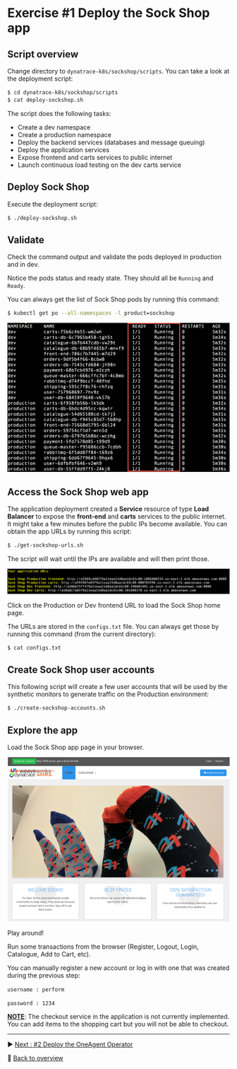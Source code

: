 # Exercise #1 Deploy the Sock Shop app

## Script overview

Change directory to `dynatrace-k8s/sockshop/scripts`. You can take a look at the deployment script:
```sh
$ cd dynatrace-k8s/sockshop/scripts
$ cat deploy-sockshop.sh
```
The script does the following tasks:
- Create a dev namespace
- Create a production namespace
- Deploy the backend services (databases and message queuing)
- Deploy the application services
- Expose frontend and carts services to public internet
- Launch continuous load testing on the dev carts service

## Deploy Sock Shop
Execute the deployment script:
```sh
$ ./deploy-sockshop.sh
```
## Validate
Check the command output and validate the pods deployed in production and in dev.

Notice the pods status and ready state. They should all be `Running` and `Ready`. 

You can always get the list of Sock Shop pods by running this command: 

```sh
$ kubectl get po --all-namespaces -l product=sockshop
```

![validation](assets/validate.png)

## Access the Sock Shop web app

The application deployment created a <b>Service</b> resource of type <b>Load Balancer</b> to expose the <b>front-end</b> and <b>carts</b> services to the public internet. It might take a few minutes before the public IPs become available.
You can obtain the app URLs by running this script:

```sh
$ ./get-sockshop-urls.sh
```
The script will wait until the IPs are available and will then print those. 

![app urls](assets/app_urls.png)

Click on the Production or Dev frontend URL to load the Sock Shop home page.

The URLs are stored in the `configs.txt` file. You can always get those by running this command (from the current directory):

```sh
$ cat configs.txt
```

## Create Sock Shop user accounts

This following script will create a few user accounts that will be used by the synthetic monitors to generate traffic on the Production environment:

```sh
$ ./create-sockshop-accounts.sh
```

## Explore the app

Load the Sock Shop app page in your browser.

![sockshop](assets/sockshop.png)

Play around! 

Run some transactions from the browser (Register, Logout, Login, Catalogue, Add to Cart, etc).

You can manually register a new account or log in with one that was created during the previous step:

`username : perform`

`password : 1234`

<b><u>NOTE</u></b>: The checkout service in the application is not currently implemented. You can add items to the shopping cart but you will not be able to checkout.

---

:arrow_forward: [Next : #2 Deploy the OneAgent Operator](../02_Deploy_OneAgent_Operator)

:arrow_up_small: [Back to overview](../)
